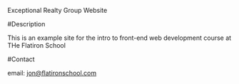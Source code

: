 Exceptional Realty Group Website

#Description

This is an example site for the intro to front-end web development course at THe Flatiron School

#Contact

email: jon@flatironschool.com